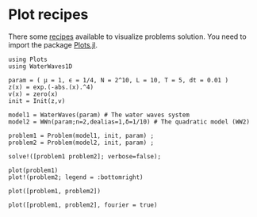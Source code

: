 # Plot recipes

There some [recipes](https://docs.juliaplots.org/latest/recipes/) available to visualize
problems solution. You need to import the package [Plots.jl](https://github.com/JuliaPlots/Plots.jl).


```@example surface
using Plots
using WaterWaves1D

param = ( μ = 1, ϵ = 1/4, N = 2^10, L = 10, T = 5, dt = 0.01 )
z(x) = exp.(-abs.(x).^4)
v(x) = zero(x)
init = Init(z,v)

model1 = WaterWaves(param) # The water waves system
model2 = WWn(param;n=2,dealias=1,δ=1/10) # The quadratic model (WW2)

problem1 = Problem(model1, init, param) ;
problem2 = Problem(model2, init, param) ;

solve!([problem1 problem2]; verbose=false);

plot(problem1)
plot!(problem2; legend = :bottomright)
```

```@example surface
plot([problem1, problem2])
```

```@example surface
plot([problem1, problem2], fourier = true)
```



